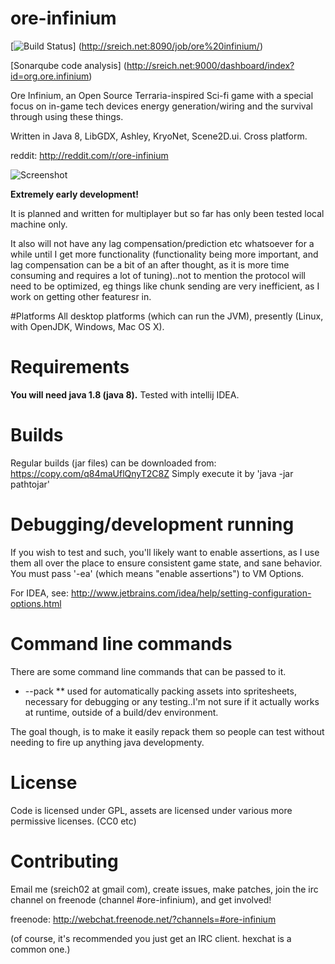 # ore-infinium
[![Build Status](http://sreich.net:8090/job/ore%20infinium/badge/icon)]
(http://sreich.net:8090/job/ore%20infinium/)

[Sonarqube code analysis] (http://sreich.net:9000/dashboard/index?id=org.ore.infinium)

Ore Infinium, an Open Source Terraria-inspired Sci-fi game with a special focus
on in-game tech devices energy generation/wiring and the survival through using
these things.

Written in Java 8, LibGDX, Ashley, KryoNet, Scene2D.ui. Cross platform.

reddit: http://reddit.com/r/ore-infinium

![Screenshot](http://i.imgur.com/iCaUnQZ.png "Screenshot1")


**Extremely early development!**

It is planned and written for multiplayer but so far has only been tested local
machine only.

It also will not have any lag compensation/prediction etc
whatsoever for a while until I get more functionality (functionality being more
important, and lag compensation can be a bit of an after thought, as it is more
time consuming and requires a lot of tuning)..not to mention the protocol will
need to be optimized, eg things like chunk sending are very inefficient, as I
work on getting other featuresr in.

#Platforms
All desktop platforms (which can run the JVM), presently (Linux, with OpenJDK,
Windows, Mac OS X).

# Requirements
**You will need java 1.8 (java 8).** Tested with intellij IDEA. 

# Builds
Regular builds (jar files) can be downloaded from: https://copy.com/q84maUflQnyT2C8Z
Simply execute it by 'java -jar pathtojar'

# Debugging/development running

If you wish to test and such, you'll likely want to enable assertions, as I use
them all over the place to ensure consistent game state, and sane behavior. You
must pass '-ea' (which means "enable assertions") to VM Options.

For IDEA, see: http://www.jetbrains.com/idea/help/setting-configuration-options.html

# Command line commands
There are some command line commands that can be passed to it.

* --pack
** used for automatically packing assets into spritesheets, necessary for
debugging or any testing..I'm not sure if it actually works at runtime, outside
of a build/dev environment.

The goal though, is to make it easily repack them so people can test without
needing to fire up anything java developmenty.



# License
Code is licensed under GPL, assets are licensed under various more permissive licenses. (CC0 etc)

# Contributing
Email me (sreich02 at gmail com), create issues, make patches, join the irc channel on freenode (channel #ore-infinium), and get involved!

freenode: http://webchat.freenode.net/?channels=#ore-infinium

(of course, it's recommended you just get an IRC client. hexchat is a common one.)



